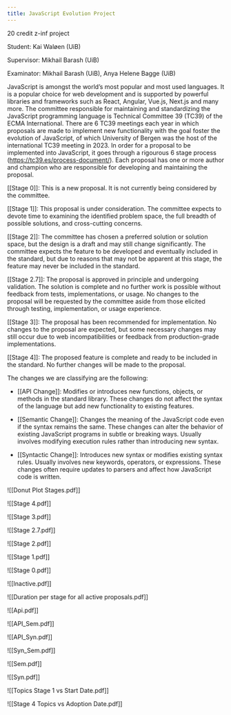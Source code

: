 ```yaml
---
title: JavaScript Evolution Project
---
```


20 credit z-inf project

Student: Kai Waløen (UiB)

Supervisor: Mikhail Barash (UiB)

Examinator: Mikhail Barash (UiB), Anya Helene Bagge (UiB)

JavaScript is amongst the world’s most popular and most used languages. It is a popular choice for web development and is supported by powerful libraries and frameworks such as React, Angular, Vue.js, Next.js and many more. The committee responsible for maintaining and standardizing the JavaScript programming language is Technical Committee 39 (TC39) of the ECMA International. There are 6 TC39 meetings each year in which proposals are made to implement new functionality with the goal foster the evolution of JavaScript, of which University of Bergen was the host of the international TC39 meeting in 2023. In order for a proposal to be implemented into JavaScript, it goes through a rigourous 6 stage process (https://tc39.es/process-document/). Each proposal has one or more author and champion who are responsible for developing and maintaining the proposal.

[[Stage 0]]: This is a new proposal. It is not currently being considered by the committee.

[[Stage 1]]: This proposal is under consideration. The committee expects to devote time to examining the identified problem space, the full breadth of possible solutions, and cross-cutting concerns.

[[Stage 2]]: The committee has chosen a preferred solution or solution space, but the design is a draft and may still change significantly. The committee expects the feature to be developed and eventually included in the standard, but due to reasons that may not be apparent at this stage, the feature may never be included in the standard.

[[Stage 2.7]]: The proposal is approved in principle and undergoing validation. The solution is complete and no further work is possible without feedback from tests, implementations, or usage. No changes to the proposal will be requested by the committee aside from those elicited through testing, implementation, or usage experience.

[[Stage 3]]: The proposal has been recommended for implementation. No changes to the proposal are expected, but some necessary changes may still occur due to web incompatibilities or feedback from production-grade implementations.

[[Stage 4]]: The proposed feature is complete and ready to be included in the standard. No further changes will be made to the proposal.

The changes we are classifying are the following:
- [[API Change]]: Modifies or introduces new functions, objects, or methods in the standard library. These changes do not affect the syntax of the language but add new functionality to existing features.

- [[Semantic Change]]: Changes the meaning of the JavaScript code even if the syntax remains the same. These changes can alter the behavior of existing JavaScript programs in subtle or breaking ways. Usually involves modifying execution rules rather than introducing new syntax.

- [[Syntactic Change]]: Introduces new syntax or modifies existing syntax rules. Usually involves new keywords, operators, or expressions. These changes often require updates to parsers and affect how JavaScript code is written.

![[Donut Plot Stages.pdf]]

![[Stage 4.pdf]]

![[Stage 3.pdf]]

![[Stage 2.7.pdf]]

![[Stage 2.pdf]]

![[Stage 1.pdf]]

![[Stage 0.pdf]]

![[Inactive.pdf]]

![[Duration per stage for all active proposals.pdf]]

![[Api.pdf]]

![[API_Sem.pdf]]

![[API_Syn.pdf]]

![[Syn_Sem.pdf]]

![[Sem.pdf]]

![[Syn.pdf]]

![[Topics Stage 1 vs Start Date.pdf]]

![[Stage 4 Topics vs Adoption Date.pdf]]